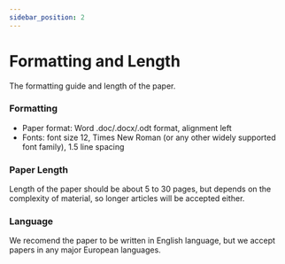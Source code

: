 ```yaml
---
sidebar_position: 2
---
```


# Formatting and Length

The formatting guide and length of the paper.

### Formatting

- Paper format: Word .doc/.docx/.odt format, alignment left
- Fonts: font size 12, Times New Roman (or any other widely supported font family), 1.5 line spacing

### Paper Length

Length of the paper should be about 5 to 30 pages, but depends on the complexity of material, so longer articles will be accepted either. ​


### Language

We recomend the paper to be written in English language, but we accept papers in any major European languages. 

